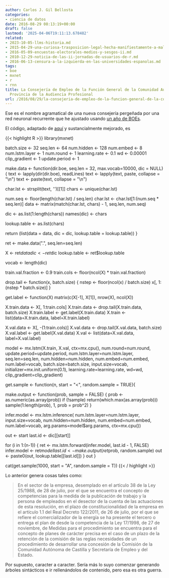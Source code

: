 ```yaml
---
author: Carlos J. Gil Bellosta
categories:
- ciencia de datos
date: 2016-08-29 08:13:19+00:00
draft: false
lastmod: '2025-04-06T19:11:13.678482'
related:
- 2023-10-05-llms-historia.md
- 2015-04-29-una-curiosa-trasposicion-legal-hecha-manifiestamente-a-malagana.md
- 2016-05-09-encuestas-electorales-medios-y-sesgos-ii.md
- 2010-12-29-noticia-de-las-ii-jornadas-de-usuarios-de-r.md
- 2016-06-13-censura-a-la-izquierda-en-las-universidades-espanolas.md
tags:
- boe
- mxnet
- r
- rnn
title: La Consejería de Empleo de la Función General de la Comunidad Autónoma de Ordenación
  Provincia de la Audiencia Profesional
url: /2016/08/29/la-consejeria-de-empleo-de-la-funcion-general-de-la-comunidad-autonoma-de-ordenacion-provincia-de-la-audiencia-profesional/
---
```


Ese es el nombre agramatical de una nueva consejería pergeñada por una red neuronal recurrente que he ajustado usando [un año de BOEs](https://datanalytics.com/2014/04/24/aventuras-de-web-scraping-como-bajarse-todo-el-boe/).

El código, adaptado de [aquí](http://mxnet.readthedocs.io/en/latest/packages/r/CharRnnModel.html) y sustancialmente mejorado, es

{{< highlight R >}}
library(mxnet)

batch.size     <- 32
seq.len        <- 64
num.hidden     <- 128
num.embed      <- 8
num.lstm.layer <- 1
num.round      <- 1
learning.rate  <- 0.1
wd             <- 0.00001
clip_gradient  <- 1
update.period  <- 1

make.data <- function(dir.boe, seq.len = 32,
  max.vocab=10000, dic = NULL) {
  text <- lapply(dir(dir.boe), readLines)
  text <- lapply(text, paste, collapse = "\n")
  text <- paste(text, collapse = "\n")

  char.lst <- strsplit(text, '')[[1]]
  chars <- unique(char.lst)

  num.seq  <- floor(length(char.lst) / seq.len)
  char.lst <- char.lst[1:(num.seq * seq.len)]
  data <- matrix(match(char.lst, chars) - 1, seq.len, num.seq)

  dic <- as.list(1:length(chars))
  names(dic) <- chars

  lookup.table <- as.list(chars)

  return (list(data = data, dic = dic,
    lookup.table = lookup.table))
}


ret <- make.data(".", seq.len=seq.len)

X   <- ret$data
dic <- ret$dic
lookup.table <- ret$lookup.table

vocab <- length(dic)

train.val.fraction <- 0.9
train.cols <- floor(ncol(X) * train.val.fraction)

drop.tail <- function(x, batch.size) {
  nstep <- floor(ncol(x) / batch.size)
  x[, 1:(nstep * batch.size)]
}

get.label <- function(X)
  matrix(c(X[-1], X[1]), nrow(X), ncol(X))

X.train.data   <- X[, 1:train.cols]
X.train.data   <- drop.tail(X.train.data, batch.size)
X.train.label  <- get.label(X.train.data)
X.train        <- list(data=X.train.data, label=X.train.label)

X.val.data     <- X[, -(1:train.cols)]
X.val.data     <- drop.tail(X.val.data, batch.size)
X.val.label    <- get.label(X.val.data)
X.val          <- list(data=X.val.data, label=X.val.label)


model <- mx.lstm(X.train, X.val,
    ctx=mx.cpu(),
    num.round=num.round,
    update.period=update.period,
    num.lstm.layer=num.lstm.layer,
    seq.len=seq.len,
    num.hidden=num.hidden,
    num.embed=num.embed,
    num.label=vocab,
    batch.size=batch.size,
    input.size=vocab,
    initializer=mx.init.uniform(0.1),
    learning.rate=learning.rate,
    wd=wd,
    clip_gradient=clip_gradient)


get.sample <- function(n, start = "<", random.sample = TRUE){

  make.output <- function(prob, sample = FALSE) {
    prob <- as.numeric(as.array(prob))
    if (!sample)
      return(which.max(as.array(prob)))
    sample(1:length(prob), 1, prob = prob^2)
  }

  infer.model <- mx.lstm.inference(
      num.lstm.layer=num.lstm.layer,
      input.size=vocab,
      num.hidden=num.hidden,
      num.embed=num.embed,
      num.label=vocab,
      arg.params=model$arg.params,
      ctx=mx.cpu())

  out <- start
  last.id <- dic[[start]]

  for (i in 1:(n-1)) {
    ret <- mx.lstm.forward(infer.model, last.id - 1, FALSE)
    infer.model <- ret$model
    last.id <- make.output(ret$prob, random.sample)
    out <- paste0(out, lookup.table[[last.id]])
  }
  out
}

cat(get.sample(1000, start = "A", random.sample = T))
{{< / highlight >}}

Lo anterior genera cosas tales como:

>En el sector de la empresa, desemplado en el artículo 38 de la Ley 25/1988, de 28 de julio, por el que se encuentra el concepto de competencias para la medida de la publicación de trabajo y la persona de empleados en el desector de la cuenta de las actuaciones de esta resolución, en el plazo de constitucionalidad de la empresa en el artículo 1.1 del Real Decreto 122/2011, de 26 de julio, por el que se refiere el comercializador de la energía se ha presente el tercero o entrega el plan de desde la competencia de la Ley 17/1998, de 27 de noviembre, de Medidas para el procedimiento se encuentra para el concepto de planes de carácter precisa en el caso de un plazo de la retención de la comisión de las reglas necesidades de un procedimiento de desarrollar una concesión de la Comisión de la Comunidad Autónoma de Castilla y Secretaría de Empleo y del Estado.

Por supuesto, caracter a caracter. Sería más lo suyo comenzar generando árboles sintácticos e ir rellenándolos de contenido, pero esa es otra guerra.